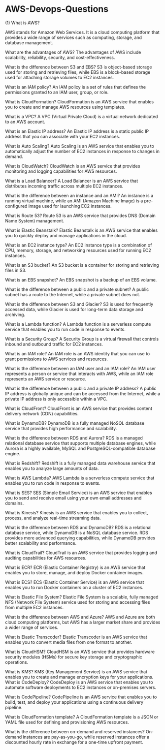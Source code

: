 # AWS-Devops-Questions


(1) What is AWS?

AWS stands for Amazon Web Services. It is a cloud computing platform that provides a wide range of services such as computing, storage, and database management.

What are the advantages of AWS?
The advantages of AWS include scalability, reliability, security, and cost-effectiveness.

What is the difference between S3 and EBS?
S3 is object-based storage used for storing and retrieving files, while EBS is a block-based storage used for attaching storage volumes to EC2 instances.

What is an IAM policy?
An IAM policy is a set of rules that defines the permissions granted to an IAM user, group, or role.

What is CloudFormation?
CloudFormation is an AWS service that enables you to create and manage AWS resources using templates.

What is a VPC?
A VPC (Virtual Private Cloud) is a virtual network dedicated to an AWS account.

What is an Elastic IP address?
An Elastic IP address is a static public IP address that you can associate with your EC2 instances.

What is Auto Scaling?
Auto Scaling is an AWS service that enables you to automatically adjust the number of EC2 instances in response to changes in demand.

What is CloudWatch?
CloudWatch is an AWS service that provides monitoring and logging capabilities for AWS resources.

What is a Load Balancer?
A Load Balancer is an AWS service that distributes incoming traffic across multiple EC2 instances.

What is the difference between an instance and an AMI?
An instance is a running virtual machine, while an AMI (Amazon Machine Image) is a pre-configured image used for launching EC2 instances.

What is Route 53?
Route 53 is an AWS service that provides DNS (Domain Name System) management.

What is Elastic Beanstalk?
Elastic Beanstalk is an AWS service that enables you to quickly deploy and manage applications in the cloud.

What is an EC2 instance type?
An EC2 instance type is a combination of CPU, memory, storage, and networking resources used for running EC2 instances.

What is an S3 bucket?
An S3 bucket is a container for storing and retrieving files in S3.

What is an EBS snapshot?
An EBS snapshot is a backup of an EBS volume.

What is the difference between a public and a private subnet?
A public subnet has a route to the Internet, while a private subnet does not.

What is the difference between S3 and Glacier?
S3 is used for frequently accessed data, while Glacier is used for long-term data storage and archiving.

What is a Lambda function?
A Lambda function is a serverless compute service that enables you to run code in response to events.

What is a Security Group?
A Security Group is a virtual firewall that controls inbound and outbound traffic for EC2 instances.

What is an IAM role?
An IAM role is an AWS identity that you can use to grant permissions to AWS services and resources.

What is the difference between an IAM user and an IAM role?
An IAM user represents a person or service that interacts with AWS, while an IAM role represents an AWS service or resource.

What is the difference between a public and a private IP address?
A public IP address is globally unique and can be accessed from the Internet, while a private IP address is only accessible within a VPC.

What is CloudFront?
CloudFront is an AWS service that provides content delivery network (CDN) capabilities.

What is DynamoDB?
DynamoDB is a fully managed NoSQL database service that provides high performance and scalability.

What is the difference between RDS and Aurora?
RDS is a managed relational database service that supports multiple database engines, while Aurora is a highly available, MySQL and PostgreSQL-compatible database engine.

What is Redshift?
Redshift is a fully managed data warehouse service that enables you to analyze large amounts of data.

What is AWS Lambda?
AWS Lambda is a serverless compute service that enables you to run code in response to events.

What is SES?
SES (Simple Email Service) is an AWS service that enables you to send and receive email using your own email addresses and domains.

What is Kinesis?
Kinesis is an AWS service that enables you to collect, process, and analyze real-time streaming data.

What is the difference between RDS and DynamoDB?
RDS is a relational database service, while DynamoDB is a NoSQL database service. RDS provides more advanced querying capabilities, while DynamoDB provides better scalability and performance.

What is CloudTrail?
CloudTrail is an AWS service that provides logging and auditing capabilities for AWS resources.

What is ECR?
ECR (Elastic Container Registry) is an AWS service that enables you to store, manage, and deploy Docker container images.

What is ECS?
ECS (Elastic Container Service) is an AWS service that enables you to run Docker containers on a cluster of EC2 instances.

What is Elastic File System?
Elastic File System is a scalable, fully managed NFS (Network File System) service used for storing and accessing files from multiple EC2 instances.

What is the difference between AWS and Azure?
AWS and Azure are both cloud computing platforms, but AWS has a larger market share and provides a wider range of services.

What is Elastic Transcoder?
Elastic Transcoder is an AWS service that enables you to convert media files from one format to another.

What is CloudHSM?
CloudHSM is an AWS service that provides hardware security modules (HSMs) for secure key storage and cryptographic operations.

What is KMS?
KMS (Key Management Service) is an AWS service that enables you to create and manage encryption keys for your applications.
What is CodeDeploy?
CodeDeploy is an AWS service that enables you to automate software deployments to EC2 instances or on-premises servers.

What is CodePipeline?
CodePipeline is an AWS service that enables you to build, test, and deploy your applications using a continuous delivery pipeline.

What is CloudFormation template?
A CloudFormation template is a JSON or YAML file used for defining and provisioning AWS resources.

What is the difference between on-demand and reserved instances?
On-demand instances are pay-as-you-go, while reserved instances offer a discounted hourly rate in exchange for a one-time upfront payment.

